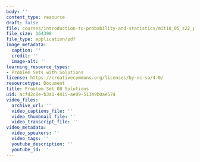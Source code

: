 ```yaml
---
body: ''
content_type: resource
draft: false
file: courses/introduction-to-probability-and-statistics/mit18_05_s22_pset08_sol.pdf
file_size: 164398
file_type: application/pdf
image_metadata:
  caption: ''
  credit: ''
  image-alt: ''
learning_resource_types:
- Problem Sets with Solutions
license: https://creativecommons.org/licenses/by-nc-sa/4.0/
resourcetype: Document
title: Problem Set 08 Solutions
uid: acfd2c8e-b3a1-4415-ae09-51349b0ae574
video_files:
  archive_url: ''
  video_captions_file: ''
  video_thumbnail_file: ''
  video_transcript_file: ''
video_metadata:
  video_speakers: ''
  video_tags: ''
  youtube_description: ''
  youtube_id: ''
---
```

